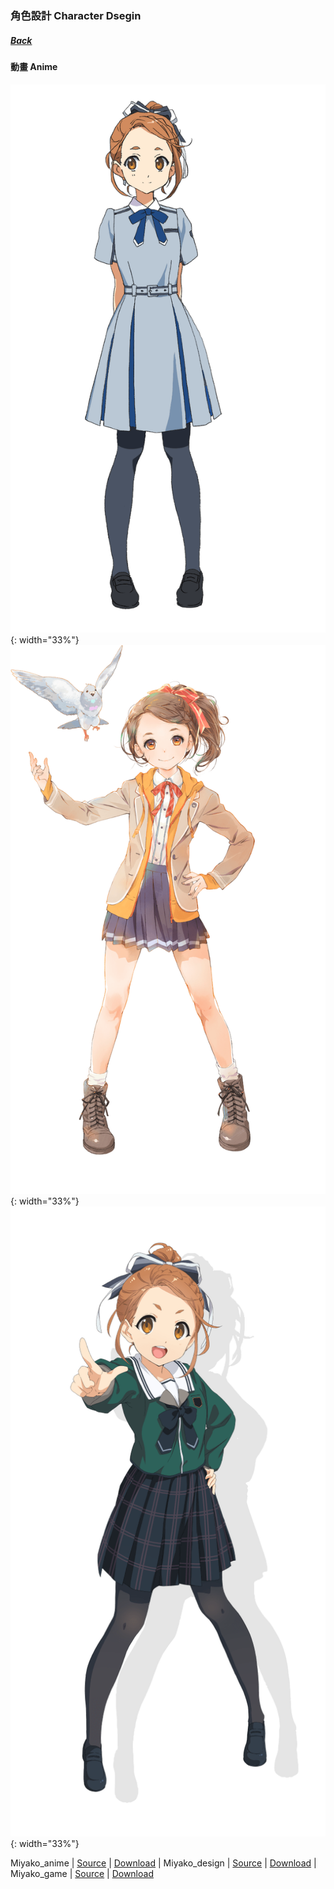 ### 角色設計 Character Dsegin
##### [Back](../readme.md)

#### 動畫 Anime
![Miyako_anime](../Character%20Design/Anime/Miyako_anime.PNG){: width="33%"}
![Miyako_design](../Character%20Design/Original%20Design/Miyako_design.PNG){: width="33%"}
![Miyako_game](../Character%20Design/音楽の時間/Miyako_game.PNG){: width="33%"}

 Miyako_anime | [Source](http://www.nanabunnonijyuuni.com/assets/img/chara/01_miyako/img_chara_anime.png) | [Download](https://github.com/LYHPandaKing/227PhotoBackup/raw/master/Character%20Design/Anime/Miyako_anime.PNG) | Miyako_design | [Source](http://www.nanabunnonijyuuni.com/assets/img/chara/01_miyako/img_chara_design.png) | [Download](https://github.com/LYHPandaKing/227PhotoBackup/raw/master/Character%20Design/Original%20Design/Miyako_design.PNG) | Miyako_game | [Source](https://227-game.com/assets/img/character/characters/miyako/name_01.svg) | [Download](https://github.com/LYHPandaKing/227PhotoBackup/raw/master/Character%20Design/音楽の時間/Miyako_game.PNG) 
 
 
